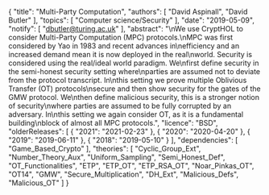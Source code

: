 {
    "title": "Multi-Party Computation",
    "authors": [
        "David Aspinall",
        "David Butler"
    ],
    "topics": [
        "Computer science/Security"
    ],
    "date": "2019-05-09",
    "notify": [
        "dbutler@turing.ac.uk"
    ],
    "abstract": "\nWe use CryptHOL to consider Multi-Party Computation (MPC) protocols.\nMPC was first considered by Yao in 1983 and recent advances in\nefficiency and an increased demand mean it is now deployed in the real\nworld. Security is considered using the real/ideal world paradigm. We\nfirst define security in the semi-honest security setting where\nparties are assumed not to deviate from the protocol transcript. In\nthis setting we prove multiple Oblivious Transfer (OT) protocols\nsecure and then show security for the gates of the GMW protocol. We\nthen define malicious security, this is a stronger notion of security\nwhere parties are assumed to be fully corrupted by an adversary. In\nthis setting we again consider OT, as it is a fundamental building\nblock of almost all MPC protocols.",
    "licence": "BSD",
    "olderReleases": [
        {
            "2021": "2021-02-23"
        },
        {
            "2020": "2020-04-20"
        },
        {
            "2019": "2019-06-11"
        },
        {
            "2018": "2019-05-10"
        }
    ],
    "dependencies": [
        "Game_Based_Crypto"
    ],
    "theories": [
        "Cyclic_Group_Ext",
        "Number_Theory_Aux",
        "Uniform_Sampling",
        "Semi_Honest_Def",
        "OT_Functionalities",
        "ETP",
        "ETP_OT",
        "ETP_RSA_OT",
        "Noar_Pinkas_OT",
        "OT14",
        "GMW",
        "Secure_Multiplication",
        "DH_Ext",
        "Malicious_Defs",
        "Malicious_OT"
    ]
}